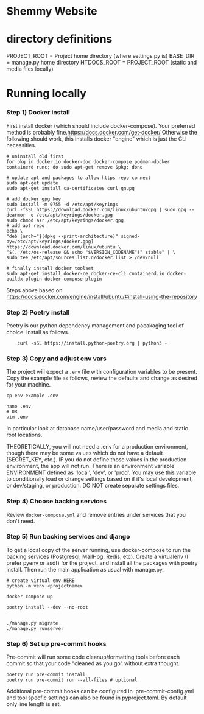 Shemmy Website
================================

# directory definitions

PROJECT_ROOT = Project home directory (where settings.py is)
BASE_DIR = manage.py home directory
HTDOCS_ROOT = PROJECT_ROOT  (static and media files locally)

# Running locally

### Step 1) Docker install
First install docker (which should include docker-compose). Your
preferred method is probably fine.https://docs.docker.com/get-docker/
Otherwise the following should work, this installs docker "engine"
which is just the CLI necessities.

    # uninstall old first
    for pkg in docker.io docker-doc docker-compose podman-docker containerd runc; do sudo apt-get remove $pkg; done

    # update apt and packages to allow https repo connect
    sudo apt-get update
    sudo apt-get install ca-certificates curl gnupg

    # add docker gpg key
    sudo install -m 0755 -d /etc/apt/keyrings
    curl -fsSL https://download.docker.com/linux/ubuntu/gpg | sudo gpg --dearmor -o /etc/apt/keyrings/docker.gpg
    sudo chmod a+r /etc/apt/keyrings/docker.gpg
    # add apt repo
    echo \
    "deb [arch="$(dpkg --print-architecture)" signed-by=/etc/apt/keyrings/docker.gpg] https://download.docker.com/linux/ubuntu \
    "$(. /etc/os-release && echo "$VERSION_CODENAME")" stable" | \
    sudo tee /etc/apt/sources.list.d/docker.list > /dev/null

    # finally install docker toolset
    sudo apt-get install docker-ce docker-ce-cli containerd.io docker-buildx-plugin docker-compose-plugin


Steps above based on https://docs.docker.com/engine/install/ubuntu/#install-using-the-repository

### Step 2) Poetry install

Poetry is our python dependency management and pacakaging tool of choice. Install as follows.

        curl -sSL https://install.python-poetry.org | python3 -


### Step 3) Copy and adjust env vars

The project will expect a `.env` file with configuration variables to
be present. Copy the example file as follows, review the defaults and
change as desired for your machine.

    cp env-example .env

    nano .env
    # OR
    vim .env


In particular look at database name/user/password and media and static
root locations.

THEORETICALLY, you will not need a .env for a production environment,
though there may be some values which do not have a default
(SECRET_KEY, etc.).  IF you do not define those values in the
production environment, the app will not run.  There is an environment
variable ENVIRONMENT defined as 'local', 'dev', or 'prod'. You may use
this variable to conditionally load or change settings based on if
it's local development, or dev/staging, or production.  DO NOT create
separate settings files.

### Step 4) Choose backing services

Review `docker-compose.yml` and remove entries under services that you
don't need.

### Step 5) Run backing services and django

To get a local copy of the server running, use docker-compose to run
the backing services (Postgresql, MailHog, Redis, etc).  Create a
virtualenv (I prefer pyenv or asdf) for the project, and install all
the packages with poetry install. Then run the main application as
usual with manage.py.

    # create virtual env HERE
    python -m venv <projectname>

    docker-compose up

    poetry install --dev --no-root


    ./manage.py migrate
    ./manage.py runserver

### Step 6) Set up pre-commit hooks

Pre-commit will run some code cleanup/formatting tools before each commit
so that your code "cleaned as you go" without extra thought.

    poetry run pre-commit install
    poetry run pre-commit run --all-files # optional

Additional pre-commit hooks can be configured in .pre-commit-config.yml
and tool specfic settings can also be found in pyproject.toml. By default
only line length is set.
